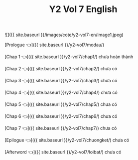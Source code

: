 ﻿---
layout: post
title: Y2 Vol 7 English
---

![]({{ site.baseurl }}/images/cote/y2-vol7-en/image1.jpeg)

[Prologue 👈]({{ site.baseurl }}/y2-vol7/modau/)

[Chap 1 👈]({{ site.baseurl }}/y2-vol7/chap1/) chưa hoàn thành

[Chap 2 👈]({{ site.baseurl }}/y2-vol7/chap2/) chưa có

[Chap 3 👈]({{ site.baseurl }}/y2-vol7/chap3/) chưa có

[Chap 4 👈]({{ site.baseurl }}/y2-vol7/chap4/) chưa có

[Chap 5 👈]({{ site.baseurl }}/y2-vol7/chap5/) chưa có

[Chap 6 👈]({{ site.baseurl }}/y2-vol7/chap6/) chưa có

[Chap 7 👈]({{ site.baseurl }}/y2-vol7/chap7/) chưa có

[Epilogue 👈]({{ site.baseurl }}/y2-vol7/chuongket/) chưa có

[Afterword 👈]({{ site.baseurl }}/y2-vol7/loibat/) chưa có